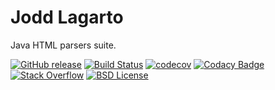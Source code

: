 # Jodd Lagarto

Java HTML parsers suite.

[![GitHub release](https://img.shields.io/github/release/oblac/jodd-lagarto.svg)](https://jodd.org)
[![Build Status](https://img.shields.io/travis/oblac/jodd.svg)](https://travis-ci.org/oblac/jodd-lagarto)
[![codecov](https://codecov.io/gh/oblac/jodd/branch/master/graph/badge.svg)](https://codecov.io/gh/oblac/jodd-lagarto)
[![Codacy Badge](https://api.codacy.com/project/badge/Grade/0ce3a0ae3667441fbbd261f6c9e043b0)](https://www.codacy.com/app/igo_rs/jodd-lagarto)
[![Stack Overflow](https://img.shields.io/badge/stack%20overflow-jodd-4183C4.svg)](https://stackoverflow.com/questions/tagged/lagarto)
[![BSD License](https://img.shields.io/badge/license-BSD--2--Clause-blue.svg)](https://github.com/oblac/jodd-lagarto/blob/master/LICENSE)